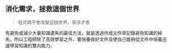 ## 消化需求，拯救這個世界

> 程式碼不會改變這個世界，需求才會

有避免或減少大量知識遺失的最佳方法，就是透過作成文件來記錄避免知識的掉失。所以工程師除了高效學習之外，要培養做好文件及使自己能夠從文件中培養迅速學習知識的雙向能力。